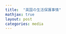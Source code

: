 ```yaml
--- 
title:  "英国の生活保護事情" 
mathjax: true 
layout: post 
categories: media 
--- 
```

<span style="font-size:large"> 
